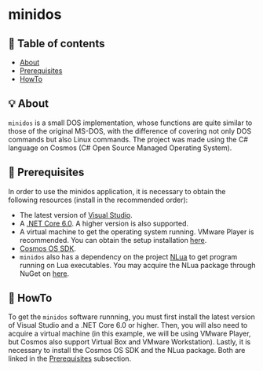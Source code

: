 # minidos

## :pushpin: Table of contents
- [About](#bulb-about)
- [Prerequisites](#dart-prerequisites)
- [HowTo](#rocket-howto)

## :bulb: About
`minidos` is a small DOS implementation, whose functions are quite similar to those of the original MS-DOS, with the difference of covering not only DOS commands but also Linux commands. The project was made using the C# language on Cosmos (C# Open Source Managed Operating System).

## :dart: Prerequisites
In order to use the minidos application, it is necessary to obtain the following resources (install in the recommended order):
- The latest version of [Visual Studio](https://visualstudio.microsoft.com/pt-br/vs/community/).
- A [.NET Core 6.0](https://dotnet.microsoft.com/pt-br/download/dotnet/6.0). A higher version is also supported.
- A virtual machine to get the operating system running. VMware Player is recommended. You can obtain the setup installation [here](https://www.vmware.com/products/desktop-hypervisor/workstation-and-fusion).
- [Cosmos OS SDK](https://github.com/Nikkochocho/Third_Party_Deps).
- `minidos` also has a dependency on the project [NLua](https://github.com/NLua/NLua) to get program running on Lua executables. You may acquire the NLua package through NuGet on [here](https://www.nuget.org/packages/NLua).

## :rocket: HowTo
To get the `minidos` software runnning, you must first install the latest version of Visual Studio and a .NET Core 6.0 or higher. Then, you will also need to acquire a virtual machine (in this example, we will be using VMware Player, but Cosmos also support Virtual Box and VMware Workstation). Lastly, it is necessary to install the Cosmos OS SDK and the NLua package. Both are linked in the [Prerequisites](#prerequisites) subsection.

